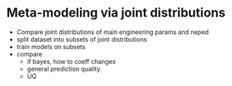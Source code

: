 # Meta-modeling via joint distributions

- Compare joint distributions of main engineering params and neped
- split dataset into subsets of joint distributions 
- train models on subsets 
- compare 
	- if bayes, how to coeff changes
	- general prediction quality
	- UQ


